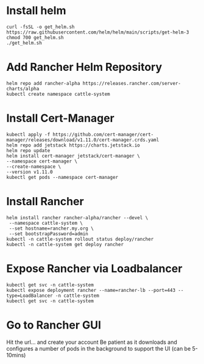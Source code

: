# Install helm
```
curl -fsSL -o get_helm.sh https://raw.githubusercontent.com/helm/helm/main/scripts/get-helm-3
chmod 700 get_helm.sh
./get_helm.sh
```
# Add Rancher Helm Repository
```
helm repo add rancher-alpha https://releases.rancher.com/server-charts/alpha
kubectl create namespace cattle-system
```

# Install Cert-Manager
```
kubectl apply -f https://github.com/cert-manager/cert-manager/releases/download/v1.11.0/cert-manager.crds.yaml
helm repo add jetstack https://charts.jetstack.io
helm repo update
helm install cert-manager jetstack/cert-manager \
--namespace cert-manager \
--create-namespace \
--version v1.11.0
kubectl get pods --namespace cert-manager
```

# Install Rancher
```
helm install rancher rancher-alpha/rancher --devel \
 --namespace cattle-system \
 --set hostname=rancher.my.org \
 --set bootstrapPassword=admin
kubectl -n cattle-system rollout status deploy/rancher
kubectl -n cattle-system get deploy rancher
```

# Expose Rancher via Loadbalancer
```
kubectl get svc -n cattle-system
kubectl expose deployment rancher --name=rancher-lb --port=443 --type=LoadBalancer -n cattle-system
kubectl get svc -n cattle-system
```

# Go to Rancher GUI
Hit the url… and create your account
Be patient as it downloads and configures a number of pods in the background to support the UI (can be 5-10mins)
